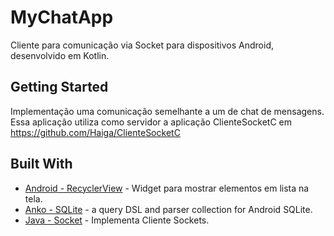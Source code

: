# MyChatApp

Cliente para comunicação via Socket para dispositivos Android, desenvolvido em Kotlin.

## Getting Started

Implementação uma comunicação semelhante a um de chat de mensagens.
Essa aplicação utiliza como servidor a aplicação ClienteSocketC em https://github.com/Haiga/ClienteSocketC

## Built With

* [Android - RecyclerView](https://developer.android.com/guide/topics/ui/layout/recyclerview) - Widget para mostrar elementos em lista na tela.
* [Anko - SQLite](https://github.com/Kotlin/anko/wiki/Anko-SQLite) - a query DSL and parser collection for Android SQLite.
* [Java - Socket](https://developer.android.com/reference/java/net/Socket) - Implementa Cliente Sockets.
